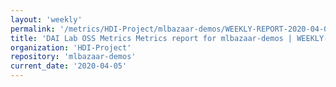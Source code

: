 ```yaml
---
layout: 'weekly'
permalink: '/metrics/HDI-Project/mlbazaar-demos/WEEKLY-REPORT-2020-04-05'
title: 'DAI Lab OSS Metrics Metrics report for mlbazaar-demos | WEEKLY-REPORT-2020-04-05'
organization: 'HDI-Project'
repository: 'mlbazaar-demos'
current_date: '2020-04-05'
---
```

